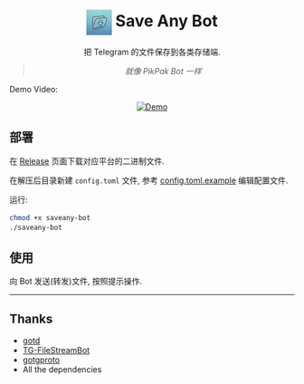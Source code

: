 <div align="center">

# <img src="docs/logo.jpg" width="45" align="center"> Save Any Bot

把 Telegram 的文件保存到各类存储端.

> _就像 PikPak Bot 一样_

</div

Demo Video:

<div align="center">

[![Demo](https://img.youtube.com/vi/dy7ujMuKi_s/0.jpg)](https://youtu.be/dy7ujMuKi_s)

</div>

## 部署

在 [Release](https://github.com/krau/SaveAny-Bot/releases) 页面下载对应平台的二进制文件.

在解压后目录新建 `config.toml` 文件, 参考 [config.toml.example](https://github.com/krau/SaveAny-Bot/blob/main/config.example.toml) 编辑配置文件.

运行:

```bash
chmod +x saveany-bot
./saveany-bot
```

## 使用

向 Bot 发送(转发)文件, 按照提示操作.

---

## Thanks

- [gotd](https://github.com/gotd/td)
- [TG-FileStreamBot](https://github.com/EverythingSuckz/TG-FileStreamBot)
- [gotgproto](https://github.com/celestix/gotgproto)
- All the dependencies
